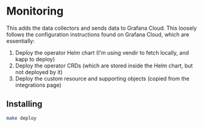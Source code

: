 # Monitoring

This adds the data collectors and sends data to Grafana Cloud. This loosely follows the configuration instructions found on Grafana Cloud, which are essentially:

1. Deploy the operator Helm chart (I'm using vendir to fetch locally, and kapp to deploy)
2. Deploy the operator CRDs (which are stored inside the Helm chart, but not deployed by it)
3. Deploy the custom resource and supporting objects (copied from the integrations page)

## Installing

```bash
make deploy
```
